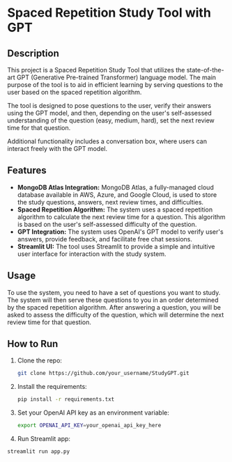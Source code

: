 # Spaced Repetition Study Tool with GPT

## Description

This project is a Spaced Repetition Study Tool that utilizes the state-of-the-art GPT (Generative Pre-trained Transformer) language model. The main purpose of the tool is to aid in efficient learning by serving questions to the user based on the spaced repetition algorithm.

The tool is designed to pose questions to the user, verify their answers using the GPT model, and then, depending on the user's self-assessed understanding of the question (easy, medium, hard), set the next review time for that question.

Additional functionality includes a conversation box, where users can interact freely with the GPT model.

## Features

- **MongoDB Atlas Integration:** MongoDB Atlas, a fully-managed cloud database available in AWS, Azure, and Google Cloud, is used to store the study questions, answers, next review times, and difficulties.
- **Spaced Repetition Algorithm:** The system uses a spaced repetition algorithm to calculate the next review time for a question. This algorithm is based on the user's self-assessed difficulty of the question.
- **GPT Integration:** The system uses OpenAI's GPT model to verify user's answers, provide feedback, and facilitate free chat sessions.
- **Streamlit UI:** The tool uses Streamlit to provide a simple and intuitive user interface for interaction with the study system.

## Usage

To use the system, you need to have a set of questions you want to study. The system will then serve these questions to you in an order determined by the spaced repetition algorithm. After answering a question, you will be asked to assess the difficulty of the question, which will determine the next review time for that question.

## How to Run

1. Clone the repo:
   ```bash
   git clone https://github.com/your_username/StudyGPT.git

2. Install the requirements:
   ```bash
   pip install -r requirements.txt

3. Set your OpenAI API key as an environment variable:
   ```bash
   export OPENAI_API_KEY=your_openai_api_key_here
   
4. Run Streamlit app:
  ```bash
  streamlit run app.py



